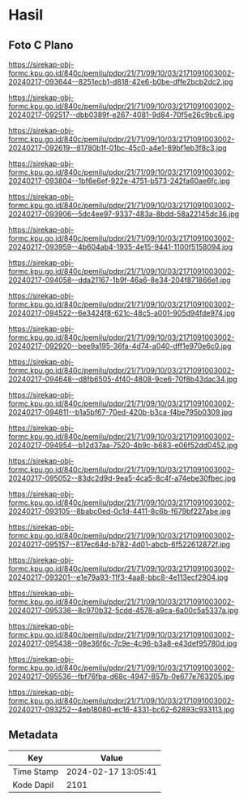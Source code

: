 # Hasil

## Foto C Plano

https://sirekap-obj-formc.kpu.go.id/840c/pemilu/pdpr/21/71/09/10/03/2171091003002-20240217-093644--8251ecb1-d818-42e6-b0be-dffe2bcb2dc2.jpg

https://sirekap-obj-formc.kpu.go.id/840c/pemilu/pdpr/21/71/09/10/03/2171091003002-20240217-092517--dbb0389f-e267-4081-9d84-70f5e26c9bc6.jpg

https://sirekap-obj-formc.kpu.go.id/840c/pemilu/pdpr/21/71/09/10/03/2171091003002-20240217-092619--81780b1f-01bc-45c0-a4e1-89bf1eb3f8c3.jpg

https://sirekap-obj-formc.kpu.go.id/840c/pemilu/pdpr/21/71/09/10/03/2171091003002-20240217-093804--1bf6e6ef-922e-4751-b573-242fa60ae6fc.jpg

https://sirekap-obj-formc.kpu.go.id/840c/pemilu/pdpr/21/71/09/10/03/2171091003002-20240217-093906--5dc4ee97-9337-483a-8bdd-58a22145dc36.jpg

https://sirekap-obj-formc.kpu.go.id/840c/pemilu/pdpr/21/71/09/10/03/2171091003002-20240217-093959--4b604ab4-1935-4e15-9441-1100f5158094.jpg

https://sirekap-obj-formc.kpu.go.id/840c/pemilu/pdpr/21/71/09/10/03/2171091003002-20240217-094058--dda21167-1b9f-46a6-8e34-204f871866e1.jpg

https://sirekap-obj-formc.kpu.go.id/840c/pemilu/pdpr/21/71/09/10/03/2171091003002-20240217-094522--6e3424f8-621c-48c5-a001-905d94fde974.jpg

https://sirekap-obj-formc.kpu.go.id/840c/pemilu/pdpr/21/71/09/10/03/2171091003002-20240217-092920--bee9a195-36fa-4d74-a040-dff1e970e6c0.jpg

https://sirekap-obj-formc.kpu.go.id/840c/pemilu/pdpr/21/71/09/10/03/2171091003002-20240217-094648--d8fb6505-4f40-4808-9ce6-70f8b43dac34.jpg

https://sirekap-obj-formc.kpu.go.id/840c/pemilu/pdpr/21/71/09/10/03/2171091003002-20240217-094811--b1a5bf67-70ed-420b-b3ca-f4be795b0309.jpg

https://sirekap-obj-formc.kpu.go.id/840c/pemilu/pdpr/21/71/09/10/03/2171091003002-20240217-094954--b12d37aa-7520-4b9c-b683-e06f52dd0452.jpg

https://sirekap-obj-formc.kpu.go.id/840c/pemilu/pdpr/21/71/09/10/03/2171091003002-20240217-095052--83dc2d9d-9ea5-4ca5-8c4f-a74ebe30fbec.jpg

https://sirekap-obj-formc.kpu.go.id/840c/pemilu/pdpr/21/71/09/10/03/2171091003002-20240217-093105--8babc0ed-0c1d-4411-8c6b-f679bf227abe.jpg

https://sirekap-obj-formc.kpu.go.id/840c/pemilu/pdpr/21/71/09/10/03/2171091003002-20240217-095157--817ec64d-b782-4d01-abcb-6f522612872f.jpg

https://sirekap-obj-formc.kpu.go.id/840c/pemilu/pdpr/21/71/09/10/03/2171091003002-20240217-093201--e1e79a93-11f3-4aa8-bbc8-4e113ecf2904.jpg

https://sirekap-obj-formc.kpu.go.id/840c/pemilu/pdpr/21/71/09/10/03/2171091003002-20240217-095336--8c970b32-5cdd-4578-a9ca-6a00c5a5337a.jpg

https://sirekap-obj-formc.kpu.go.id/840c/pemilu/pdpr/21/71/09/10/03/2171091003002-20240217-095438--08e36f6c-7c9e-4c96-b3a8-e43def95780d.jpg

https://sirekap-obj-formc.kpu.go.id/840c/pemilu/pdpr/21/71/09/10/03/2171091003002-20240217-095536--fbf76fba-d68c-4947-857b-0e677e763205.jpg

https://sirekap-obj-formc.kpu.go.id/840c/pemilu/pdpr/21/71/09/10/03/2171091003002-20240217-093252--4eb18080-ec16-4331-bc62-62893c933113.jpg


## Metadata

| Key        | Value               |
| ---------- | ------------------- |
| Time Stamp | 2024-02-17 13:05:41 |
| Kode Dapil | 2101                |



